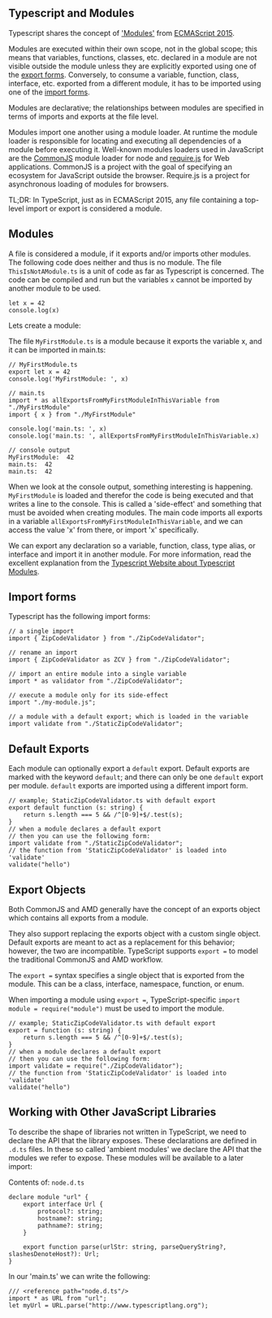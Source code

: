 ## Typescript and Modules
Typescript shares the concept of ['Modules'](https://www.typescriptlang.org/docs/handbook/modules.html) from [ECMAScript 2015](https://www.ecma-international.org/ecma-262/6.0/). 

Modules are executed within their own scope, not in the global scope; this means that variables, functions, classes, etc. declared in a module are not visible outside the module unless they are explicitly exported using one of the [export forms](https://www.typescriptlang.org/docs/handbook/modules.html#export). Conversely, to consume a variable, function, class, interface, etc. exported from a different module, it has to be imported using one of the [import forms](https://www.typescriptlang.org/docs/handbook/modules.html#import).

Modules are declarative; the relationships between modules are specified in terms of imports and exports at the file level.

Modules import one another using a module loader. At runtime the module loader is responsible for locating and executing all dependencies of a module before executing it. Well-known modules loaders used in JavaScript are the [CommonJS](https://en.wikipedia.org/wiki/CommonJS) module loader for node and [require.js](http://requirejs.org/) for Web applications. CommonJS is a project with the goal of specifying an ecosystem for JavaScript outside the browser. Require.js is a project for asynchronous loading of modules for browsers.

TL;DR: In TypeScript, just as in ECMAScript 2015, any file containing a top-level import or export is considered a module.

## Modules
A file is considered a module, if it exports and/or imports other modules. The following code does neither and thus is no module. The file `ThisIsNotAModule.ts` is a unit of code as far as Typescript is concerned. The code can be compiled and run  but the variables `x` cannot be imported by another module to be used.

```
let x = 42
console.log(x)
``` 

Lets create a module:

The file `MyFirstModule.ts` is a module because it exports the variable x, and it can be imported in main.ts:

```
// MyFirstModule.ts
export let x = 42
console.log('MyFirstModule: ', x)

// main.ts
import * as allExportsFromMyFirstModuleInThisVariable from "./MyFirstModule"
import { x } from "./MyFirstModule"

console.log('main.ts: ', x)
console.log('main.ts: ', allExportsFromMyFirstModuleInThisVariable.x)

// console output
MyFirstModule:  42
main.ts:  42
main.ts:  42
```

When we look at the console output, something interesting is happening. `MyFirstModule` is loaded and therefor the code is being executed and that writes a line to the console. This is called a 'side-effect' and something that must be avoided when creating modules. The main code imports all exports in a variable `allExportsFromMyFirstModuleInThisVariable`, and we can access the value 'x' from there, or import 'x' specifically.

We can export any declaration so a variable, function, class, type alias, or interface and import it in another module. For more information, read the excellent explanation from the [Typescript Website about Typescript Modules](https://www.typescriptlang.org/docs/handbook/modules.html).

## Import forms
Typescript has the following import forms:

```
// a single import
import { ZipCodeValidator } from "./ZipCodeValidator";

// rename an import
import { ZipCodeValidator as ZCV } from "./ZipCodeValidator";

// import an entire module into a single variable
import * as validator from "./ZipCodeValidator";

// execute a module only for its side-effect
import "./my-module.js";

// a module with a default export; which is loaded in the variable
import validate from "./StaticZipCodeValidator";
```

## Default Exports
Each module can optionally export a `default` export. Default exports are marked with the keyword `default`; and there can only be one `default` export per module. `default` exports are imported using a different import form.

```
// example; StaticZipCodeValidator.ts with default export
export default function (s: string) {
    return s.length === 5 && /^[0-9]+$/.test(s);
}
// when a module declares a default export 
// then you can use the following form:
import validate from "./StaticZipCodeValidator";
// the function from 'StaticZipCodeValidator' is loaded into 'validate'
validate("hello")
```

## Export Objects
Both CommonJS and AMD generally have the concept of an exports object which contains all exports from a module.

They also support replacing the exports object with a custom single object. Default exports are meant to act as a replacement for this behavior; however, the two are incompatible. TypeScript supports `export =` to model the traditional CommonJS and AMD workflow.

The `export =` syntax specifies a single object that is exported from the module. This can be a class, interface, namespace, function, or enum.

When importing a module using `export =`, TypeScript-specific `import module = require("module")` must be used to import the module.

```
// example; StaticZipCodeValidator.ts with default export
export = function (s: string) {
    return s.length === 5 && /^[0-9]+$/.test(s);
}
// when a module declares a default export 
// then you can use the following form:
import validate = require("./ZipCodeValidator");
// the function from 'StaticZipCodeValidator' is loaded into 'validate'
validate("hello")
```

## Working with Other JavaScript Libraries
To describe the shape of libraries not written in TypeScript, we need to declare the API that the library exposes. These declarations are defined in `.d.ts` files. In these so called 'ambient modules' we declare the API that the modules we refer to expose. These modules will be available to a later import:

Contents of: `node.d.ts`
```
declare module "url" {
    export interface Url {
        protocol?: string;
        hostname?: string;
        pathname?: string;
    }

    export function parse(urlStr: string, parseQueryString?, slashesDenoteHost?): Url;
}
```

In our 'main.ts' we can write the following:

```
/// <reference path="node.d.ts"/>
import * as URL from "url";
let myUrl = URL.parse("http://www.typescriptlang.org");
```

